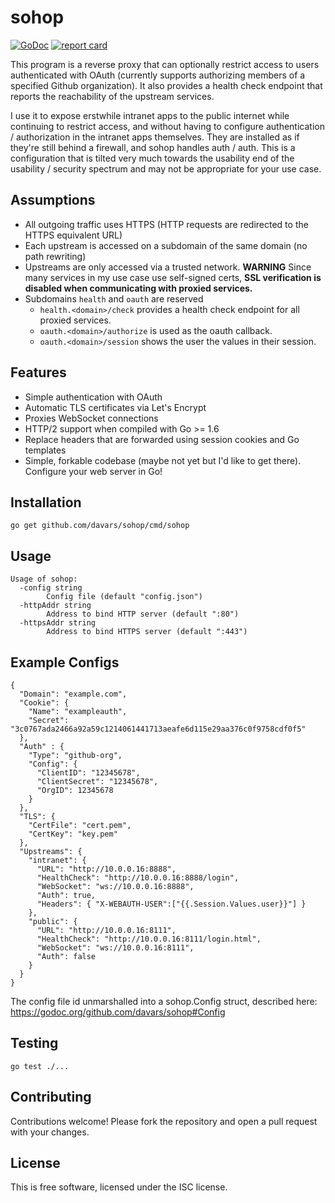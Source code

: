 # sohop
[![GoDoc](https://godoc.org/github.com/davars/sohop?status.svg)](https://godoc.org/github.com/davars/sohop)
[![report card](https://goreportcard.com/badge/github.com/davars/sohop)](https://goreportcard.com/report/github.com/davars/sohop)

This program is a reverse proxy that can optionally restrict access to users authenticated with OAuth (currently
supports authorizing members of a specified Github organization).  It also provides a health check endpoint that reports
the reachability of the upstream services.

I use it to expose erstwhile intranet apps to the public internet while continuing to restrict access, and without
having to configure authentication / authorization in the intranet apps themselves.  They are installed as if they're
still behind a firewall, and sohop handles auth / auth.  This is a configuration that is tilted very much towards the 
usability end of the usability / security spectrum and may not be appropriate for your use case.

## Assumptions

* All outgoing traffic uses HTTPS (HTTP requests are redirected to the HTTPS equivalent URL)
* Each upstream is accessed on a subdomain of the same domain (no path rewriting)
* Upstreams are only accessed via a trusted network.  **WARNING** Since many services in my use case use self-signed
certs, **SSL verification is disabled when communicating with proxied services.**
* Subdomains `health` and `oauth` are reserved
    * `health.<domain>/check` provides a health check endpoint for all proxied services.  
    * `oauth.<domain>/authorize` is used as the oauth callback.
    * `oauth.<domain>/session` shows the user the values in their session.

## Features

* Simple authentication with OAuth
* Automatic TLS certificates via Let's Encrypt
* Proxies WebSocket connections
* HTTP/2 support when compiled with Go >= 1.6
* Replace headers that are forwarded using session cookies and Go templates
* Simple, forkable codebase (maybe not yet but I'd like to get there).  Configure your web server in Go!

## Installation

`go get github.com/davars/sohop/cmd/sohop`

## Usage

```
Usage of sohop:
  -config string
    	Config file (default "config.json")
  -httpAddr string
    	Address to bind HTTP server (default ":80")
  -httpsAddr string
    	Address to bind HTTPS server (default ":443")
```

## Example Configs

```
{
  "Domain": "example.com",
  "Cookie": {
    "Name": "exampleauth",
    "Secret": "3c0767ada2466a92a59c1214061441713aeafe6d115e29aa376c0f9758cdf0f5"
  },  
  "Auth" : {
    "Type": "github-org",
    "Config": {
	  "ClientID": "12345678",
	  "ClientSecret": "12345678",
	  "OrgID": 12345678
	}
  },
  "TLS": {
    "CertFile": "cert.pem",
    "CertKey": "key.pem"
  },
  "Upstreams": {
    "intranet": {
      "URL": "http://10.0.0.16:8888",
      "HealthCheck": "http://10.0.0.16:8888/login",
      "WebSocket": "ws://10.0.0.16:8888",
      "Auth": true,
      "Headers": { "X-WEBAUTH-USER":["{{.Session.Values.user}}"] }
    },
    "public": {
      "URL": "http://10.0.0.16:8111",
      "HealthCheck": "http://10.0.0.16:8111/login.html",
      "WebSocket": "ws://10.0.0.16:8111",
      "Auth": false
    }
  }
}
```

The config file id unmarshalled into a sohop.Config struct, described here: https://godoc.org/github.com/davars/sohop#Config

## Testing

```
go test ./...
```

## Contributing ##

Contributions welcome! Please fork the repository and open a pull request
with your changes.

## License ##

This is free software, licensed under the ISC license.
